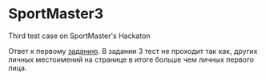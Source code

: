 # SportMaster3
Third test case on SportMaster's Hackaton

Ответ к первому [заданию](https://github.com/Ruslanio13/SportMaster3/blob/main/Horses.docx).
В задании 3 тест не проходит так как, других личных местоимений на странице в итоге больше чем личных первого лица. 
